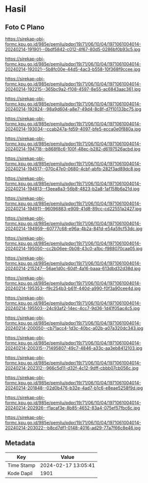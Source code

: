 # Hasil

## Foto C Plano

https://sirekap-obj-formc.kpu.go.id/985e/pemilu/pdpr/19/71/06/10/04/1971061004014-20240214-191901--0bdf5842-c012-4f67-80d5-0286bf0b93c5.jpg

https://sirekap-obj-formc.kpu.go.id/985e/pemilu/pdpr/19/71/06/10/04/1971061004014-20240214-192021--5b8fc00e-44d5-4ac3-b558-10f368f9ccee.jpg

https://sirekap-obj-formc.kpu.go.id/985e/pemilu/pdpr/19/71/06/10/04/1971061004014-20240214-192215--365bc9a2-f108-4597-8e55-ac6843aac361.jpg

https://sirekap-obj-formc.kpu.go.id/985e/pemilu/pdpr/19/71/06/10/04/1971061004014-20240214-192824--98a9d604-a8e7-49d4-8c8f-d7f10133bc75.jpg

https://sirekap-obj-formc.kpu.go.id/985e/pemilu/pdpr/19/71/06/10/04/1971061004014-20240214-193034--ccab247a-fd59-4097-bfe5-ecca0e0f880a.jpg

https://sirekap-obj-formc.kpu.go.id/985e/pemilu/pdpr/19/71/06/10/04/1971061004014-20240214-194718--b868f8c6-100f-48ec-b282-d6197526acbd.jpg

https://sirekap-obj-formc.kpu.go.id/985e/pemilu/pdpr/19/71/06/10/04/1971061004014-20240214-194517--070c47e0-0680-4cbf-abfb-282f3ad89dc8.jpg

https://sirekap-obj-formc.kpu.go.id/985e/pemilu/pdpr/19/71/06/10/04/1971061004014-20240214-194813--f3eea8a3-56b8-4823-b2a8-1af158b6a21d.jpg

https://sirekap-obj-formc.kpu.go.id/985e/pemilu/pdpr/19/71/06/10/04/1971061004014-20240214-194911--96096883-e909-41d8-89cc-cd22551a2427.jpg

https://sirekap-obj-formc.kpu.go.id/985e/pemilu/pdpr/19/71/06/10/04/1971061004014-20240214-194959--60777c68-e96a-4b2a-841d-e54a59cf53dc.jpg

https://sirekap-obj-formc.kpu.go.id/985e/pemilu/pdpr/19/71/06/10/04/1971061004014-20240214-195050--cc2b06ee-0b08-43c0-a1bc-f988070caa05.jpg

https://sirekap-obj-formc.kpu.go.id/985e/pemilu/pdpr/19/71/06/10/04/1971061004014-20240214-215247--56ae1d0c-60df-4a16-baaa-613dbd32d38d.jpg

https://sirekap-obj-formc.kpu.go.id/985e/pemilu/pdpr/19/71/06/10/04/1971061004014-20240214-195353--f9c254b3-b61f-440d-a990-f0f3a90cee4d.jpg

https://sirekap-obj-formc.kpu.go.id/985e/pemilu/pdpr/19/71/06/10/04/1971061004014-20240214-195503--24c93af2-14ec-4cc7-9d36-1d41f05ac4c5.jpg

https://sirekap-obj-formc.kpu.go.id/985e/pemilu/pdpr/19/71/06/10/04/1971061004014-20240214-200050--cb71acc4-1d3c-40bc-a02b-a07a320dc343.jpg

https://sirekap-obj-formc.kpu.go.id/985e/pemilu/pdpr/19/71/06/10/04/1971061004014-20240214-200315--71495807-49c7-4846-a33c-aa3eb8412103.jpg

https://sirekap-obj-formc.kpu.go.id/985e/pemilu/pdpr/19/71/06/10/04/1971061004014-20240214-202312--966c5d11-d32f-4c12-9dff-cbbb07cb056c.jpg

https://sirekap-obj-formc.kpu.go.id/985e/pemilu/pdpr/19/71/06/10/04/1971061004014-20240214-201848--02d0b476-b32e-4ad7-b1c6-e8eae5258f9d.jpg

https://sirekap-obj-formc.kpu.go.id/985e/pemilu/pdpr/19/71/06/10/04/1971061004014-20240214-202926--f1acaf3e-8b85-4652-83a4-075ef57fbc6c.jpg

https://sirekap-obj-formc.kpu.go.id/985e/pemilu/pdpr/19/71/06/10/04/1971061004014-20240214-203022--b8cd7df1-0148-4016-ad29-77a7f66c8e46.jpg


## Metadata

| Key        | Value               |
| ---------- | ------------------- |
| Time Stamp | 2024-02-17 13:05:41 |
| Kode Dapil | 1901                |



